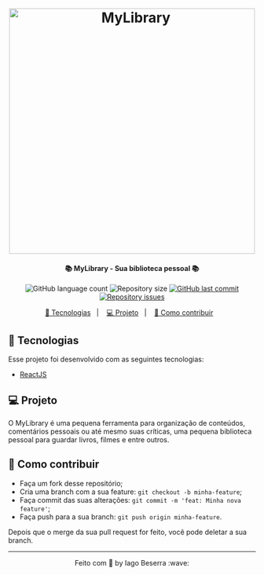 <h1 align="center">
    <img alt="MyLibrary" title="Logo" src="https://i.imgur.com/u83YSHK.png" width="500px" />
</h1>

<h4 align="center">
   📚 MyLibrary - Sua biblioteca pessoal 📚
</h4>
<p align="center">
  <img alt="GitHub language count" src="https://img.shields.io/github/languages/count/iag0bezz/MyLibrary">

  <img alt="Repository size" src="https://img.shields.io/github/repo-size/iag0bezz/MyLibrary">
  
  <a href="https://github.com/iag0bezz/MyLibrary/commits/master">
    <img alt="GitHub last commit" src="https://img.shields.io/github/last-commit/iag0bezz/MyLibrary">
  </a>

  <a href="https://github.com/iag0bezz/MyLibrary/issues">
    <img alt="Repository issues" src="https://img.shields.io/github/issues/iag0bezz/MyLibrary">
  </a>
</p>

<p align="center">
  <a href="#-tecnologias">🚀 Tecnologias</a>&nbsp;&nbsp;&nbsp;|&nbsp;&nbsp;&nbsp;
  <a href="#-projeto">💻 Projeto</a>&nbsp;&nbsp;&nbsp;|&nbsp;&nbsp;&nbsp;
  <a href="#-como-contribuir">🤔 Como contribuir</a>&nbsp;&nbsp;&nbsp;

<br>

## 🚀 Tecnologias

Esse projeto foi desenvolvido com as seguintes tecnologias:

- [ReactJS](https://reactjs.org)

## 💻 Projeto

O MyLibrary é uma pequena ferramenta para organização de conteúdos, comentários pessoais ou até mesmo suas críticas, uma pequena biblioteca pessoal para guardar livros, filmes e entre outros.

## 🤔 Como contribuir

- Faça um fork desse repositório;
- Cria uma branch com a sua feature: `git checkout -b minha-feature`;
- Faça commit das suas alterações: `git commit -m 'feat: Minha nova feature'`;
- Faça push para a sua branch: `git push origin minha-feature`.

Depois que o merge da sua pull request for feito, você pode deletar a sua branch.

---

<p align="center">
    Feito com 🖤 by Iago Beserra :wave:
</p>
